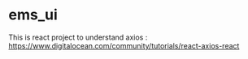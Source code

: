 # ems_ui
This is react project to understand axios : https://www.digitalocean.com/community/tutorials/react-axios-react
